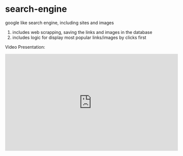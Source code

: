 # search-engine

google like search engine, including sites and images

  1. includes web scrapping, saving the links and images in the database
  2. includes logic for display most popular links/images by clicks first



Video Presentation:

<iframe width="560" height="315"
src="https://www.youtube.com/watch?v=OIrhmO8LSVE" 
frameborder="0" 
allow="accelerometer; autoplay; encrypted-media; gyroscope; picture-in-picture" 
allowfullscreen></iframe>

